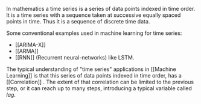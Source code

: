 In mathematics a time series is a series of data points indexed in time order. It is a time series with a sequence taken at successive equally spaced points in time. Thus it is a sequence of discrete time data.

Some conventional examples used in machine learning for time series:

- [[ARIMA-X]]
- [[ARMA]]
- [[RNN]] (Recurrent neural-networks) like LSTM.

The typical understanding of "time series" applications in [[Machine Learning]] is that this series of data points indexed in time order, has a [[Correlation]] . The extent of that correlation can be limited to the previous step, or it can reach up to many steps, introducing a typical variable called *lag*.